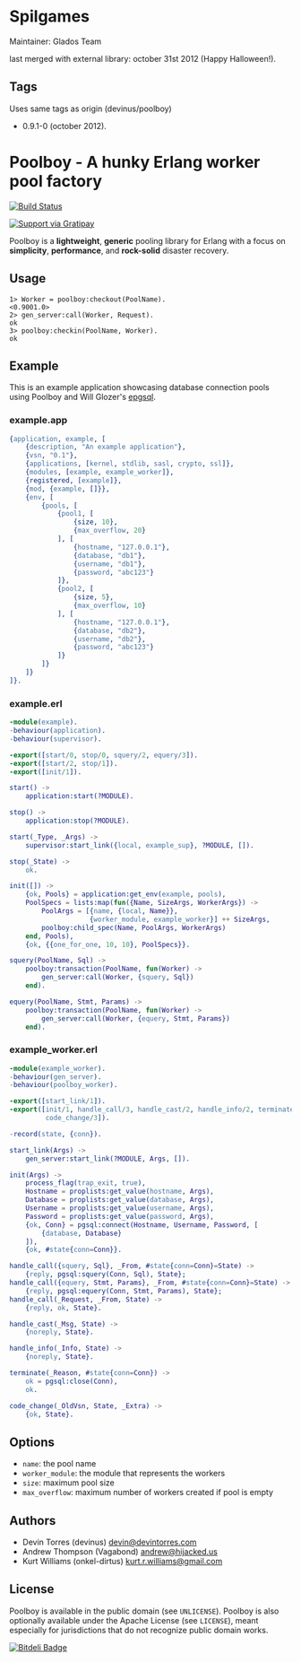 Spilgames
==========
Maintainer: Glados Team

last merged with external library: october 31st 2012 (Happy Halloween!).

## Tags
Uses same tags as origin (devinus/poolboy)

* 0.9.1-0  (october 2012). 


Poolboy - A hunky Erlang worker pool factory
============================================

[![Build Status](https://api.travis-ci.org/devinus/poolboy.svg?branch=master)](https://travis-ci.org/devinus/poolboy)

[![Support via Gratipay](https://raw.githubusercontent.com/twolfson/gittip-badge/0.2.1/dist/gittip.png)](https://gratipay.com/devinus/)

Poolboy is a **lightweight**, **generic** pooling library for Erlang with a
focus on **simplicity**, **performance**, and **rock-solid** disaster recovery.

## Usage

```erl-sh
1> Worker = poolboy:checkout(PoolName).
<0.9001.0>
2> gen_server:call(Worker, Request).
ok
3> poolboy:checkin(PoolName, Worker).
ok
```

## Example

This is an example application showcasing database connection pools using
Poolboy and Will Glozer's [epgsql](https://github.com/wg/epgsql).

### example.app

```erlang
{application, example, [
    {description, "An example application"},
    {vsn, "0.1"},
    {applications, [kernel, stdlib, sasl, crypto, ssl]},
    {modules, [example, example_worker]},
    {registered, [example]},
    {mod, {example, []}},
    {env, [
        {pools, [
            {pool1, [
                {size, 10},
                {max_overflow, 20}
			], [
                {hostname, "127.0.0.1"},
                {database, "db1"},
                {username, "db1"},
                {password, "abc123"}
            ]},
            {pool2, [
                {size, 5},
                {max_overflow, 10}
			], [
                {hostname, "127.0.0.1"},
                {database, "db2"},
                {username, "db2"},
                {password, "abc123"}
            ]}
        ]}
    ]}
]}.
```

### example.erl

```erlang
-module(example).
-behaviour(application).
-behaviour(supervisor).

-export([start/0, stop/0, squery/2, equery/3]).
-export([start/2, stop/1]).
-export([init/1]).

start() ->
    application:start(?MODULE).

stop() ->
    application:stop(?MODULE).

start(_Type, _Args) ->
    supervisor:start_link({local, example_sup}, ?MODULE, []).

stop(_State) ->
    ok.

init([]) ->
    {ok, Pools} = application:get_env(example, pools),
    PoolSpecs = lists:map(fun({Name, SizeArgs, WorkerArgs}) ->
        PoolArgs = [{name, {local, Name}},
            		{worker_module, example_worker}] ++ SizeArgs,
        poolboy:child_spec(Name, PoolArgs, WorkerArgs)
    end, Pools),
    {ok, {{one_for_one, 10, 10}, PoolSpecs}}.

squery(PoolName, Sql) ->
    poolboy:transaction(PoolName, fun(Worker) ->
        gen_server:call(Worker, {squery, Sql})
    end).

equery(PoolName, Stmt, Params) ->
    poolboy:transaction(PoolName, fun(Worker) ->
        gen_server:call(Worker, {equery, Stmt, Params})
    end).
```

### example_worker.erl

```erlang
-module(example_worker).
-behaviour(gen_server).
-behaviour(poolboy_worker).

-export([start_link/1]).
-export([init/1, handle_call/3, handle_cast/2, handle_info/2, terminate/2,
         code_change/3]).

-record(state, {conn}).

start_link(Args) ->
    gen_server:start_link(?MODULE, Args, []).

init(Args) ->
    process_flag(trap_exit, true),
    Hostname = proplists:get_value(hostname, Args),
    Database = proplists:get_value(database, Args),
    Username = proplists:get_value(username, Args),
    Password = proplists:get_value(password, Args),
    {ok, Conn} = pgsql:connect(Hostname, Username, Password, [
        {database, Database}
    ]),
    {ok, #state{conn=Conn}}.

handle_call({squery, Sql}, _From, #state{conn=Conn}=State) ->
    {reply, pgsql:squery(Conn, Sql), State};
handle_call({equery, Stmt, Params}, _From, #state{conn=Conn}=State) ->
    {reply, pgsql:equery(Conn, Stmt, Params), State};
handle_call(_Request, _From, State) ->
    {reply, ok, State}.

handle_cast(_Msg, State) ->
    {noreply, State}.

handle_info(_Info, State) ->
    {noreply, State}.

terminate(_Reason, #state{conn=Conn}) ->
    ok = pgsql:close(Conn),
    ok.

code_change(_OldVsn, State, _Extra) ->
    {ok, State}.
```

## Options

- `name`: the pool name
- `worker_module`: the module that represents the workers
- `size`: maximum pool size
- `max_overflow`: maximum number of workers created if pool is empty

## Authors

- Devin Torres (devinus) <devin@devintorres.com>
- Andrew Thompson (Vagabond) <andrew@hijacked.us>
- Kurt Williams (onkel-dirtus) <kurt.r.williams@gmail.com>

## License

Poolboy is available in the public domain (see `UNLICENSE`).
Poolboy is also optionally available under the Apache License (see `LICENSE`),
meant especially for jurisdictions that do not recognize public domain works.


[![Bitdeli Badge](https://d2weczhvl823v0.cloudfront.net/devinus/poolboy/trend.png)](https://bitdeli.com/free "Bitdeli Badge")
